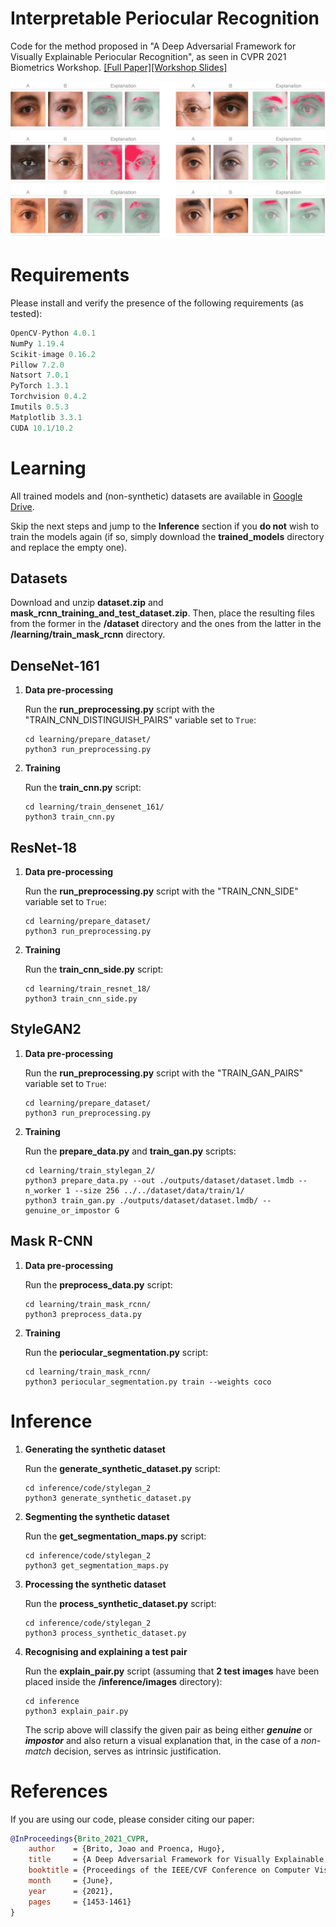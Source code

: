 # Interpretable Periocular Recognition
Code for the method proposed in "A Deep Adversarial Framework for Visually Explainable Periocular Recognition", as seen in CVPR 2021 Biometrics Workshop. [[Full Paper]](https://openaccess.thecvf.com/content/CVPR2021W/Biometrics/papers/Brito_A_Deep_Adversarial_Framework_for_Visually_Explainable_Periocular_Recognition_CVPRW_2021_paper.pdf)[[Workshop Slides]](https://drive.google.com/file/d/1yb2cm0lWAVAy2EPBywjPQ4OZSLG0f4Uc/view?usp=sharing)

![Samples obtained from the proposed method](./samples.png)

# Requirements
Please install and verify the presence of the following requirements (as tested):
```python
OpenCV-Python 4.0.1
NumPy 1.19.4
Scikit-image 0.16.2
Pillow 7.2.0
Natsort 7.0.1
PyTorch 1.3.1
Torchvision 0.4.2
Imutils 0.5.3
Matplotlib 3.3.1
CUDA 10.1/10.2
```

# Learning
All trained models and (non-synthetic) datasets are available in [Google Drive](https://drive.google.com/drive/folders/1mRBkWxqC-can6dLeewhnwnnWzvN1FPP8?usp=sharing).

Skip the next steps and jump to the **Inference** section if you **do not** wish to train the models again (if so, simply download the **trained_models** directory and replace the empty one).

## Datasets
Download and unzip **dataset.zip** and **mask_rcnn_training_and_test_dataset.zip**. Then, place the resulting files from the former in the **/dataset** directory and the ones from the latter in the **/learning/train_mask_rcnn** directory.

## DenseNet-161
1) **Data pre-processing**
    
    Run the **run_preprocessing.py** script with the "TRAIN_CNN_DISTINGUISH_PAIRS" variable set to `True`:
    ```
    cd learning/prepare_dataset/
    python3 run_preprocessing.py
    ```

2) **Training**

    Run the **train_cnn.py** script:
    ```
    cd learning/train_densenet_161/
    python3 train_cnn.py
    ```

## ResNet-18
1) **Data pre-processing**
    
    Run the **run_preprocessing.py** script with the "TRAIN_CNN_SIDE" variable set to `True`:
    ```
    cd learning/prepare_dataset/
    python3 run_preprocessing.py
    ```

2) **Training**

    Run the **train_cnn_side.py** script:
    ```
    cd learning/train_resnet_18/
    python3 train_cnn_side.py
    ```

## StyleGAN2
1) **Data pre-processing**
    
    Run the **run_preprocessing.py** script with the "TRAIN_GAN_PAIRS" variable set to `True`:
    ```
    cd learning/prepare_dataset/
    python3 run_preprocessing.py
    ```

2) **Training**

    Run the **prepare_data.py** and **train_gan.py** scripts:
    ```
    cd learning/train_stylegan_2/
    python3 prepare_data.py --out ./outputs/dataset/dataset.lmdb --n_worker 1 --size 256 ../../dataset/data/train/1/
    python3 train_gan.py ./outputs/dataset/dataset.lmdb/ --genuine_or_impostor G
    ```

## Mask R-CNN
1) **Data pre-processing**

    Run the **preprocess_data.py** script:
    ```
    cd learning/train_mask_rcnn/
    python3 preprocess_data.py
    ```

2) **Training**

    Run the **periocular_segmentation.py** script:
    ```
    cd learning/train_mask_rcnn/
    python3 periocular_segmentation.py train --weights coco 
    ```

# Inference
1) **Generating the synthetic dataset**

    Run the **generate_synthetic_dataset.py** script:
    ```
    cd inference/code/stylegan_2
    python3 generate_synthetic_dataset.py
    ```

2) **Segmenting the synthetic dataset**

    Run the **get_segmentation_maps.py** script:
    ```
    cd inference/code/stylegan_2
    python3 get_segmentation_maps.py
    ```

3) **Processing the synthetic dataset**

    Run the **process_synthetic_dataset.py** script:
    ```
    cd inference/code/stylegan_2
    python3 process_synthetic_dataset.py
    ```

4) **Recognising and explaining a test pair**

    Run the **explain_pair.py** script (assuming that **2 test images** have been placed inside the **/inference/images** directory):
    ```
    cd inference
    python3 explain_pair.py
    ```
    The scrip above will classify the given pair as being either ***genuine*** or ***impostor*** and also return a visual explanation that, in the case of a *non-match* decision, serves as intrinsic justification.

# References
If you are using our code, please consider citing our paper: 

```bibtex
@InProceedings{Brito_2021_CVPR,
    author    = {Brito, Joao and Proenca, Hugo},
    title     = {A Deep Adversarial Framework for Visually Explainable Periocular Recognition},
    booktitle = {Proceedings of the IEEE/CVF Conference on Computer Vision and Pattern Recognition (CVPR) Workshops},
    month     = {June},
    year      = {2021},
    pages     = {1453-1461}
}

